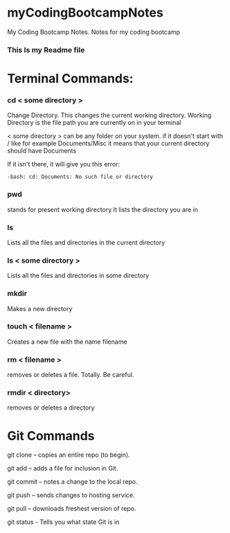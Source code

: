 # myCodingBootcampNotes
My Coding Bootcamp Notes. Notes for my coding bootcamp


### This Is my Readme file


# Terminal Commands:

### cd < some directory >
Change Directory. This changes the current working directory. Working Directory is the file path you are currently on in your terminal

< some directory >  can be any folder on your system. if it doesn't start with / like for example Documents/Misc it means that your current directory should have Documents

If it isn't there, it will give you this error:

`-bash: cd: Documents: No such file or directory
`


### pwd

stands for present working directory
It lists the directory you are in

### ls 

Lists all the files and directories in the current directory

### ls < some directory >

Lists all the files and directories in some directory

### mkdir

Makes a new directory

### touch < filename > 

Creates a new file with the name filename

### rm < filename >

removes or deletes a file. Totally. Be careful.

### rmdir < directory>

removes or deletes a directory


# Git Commands

git clone – copies an entire repo (to begin).

git add – adds a file for inclusion in Git.

git commit – notes a change to the local repo.

git push – sends changes to hosting service.

git pull – downloads freshest version of repo.


git status - Tells you what state Git is in

